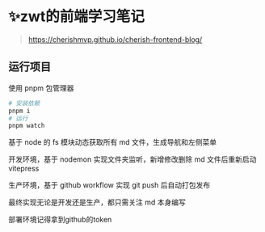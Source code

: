 # ✨zwt的前端学习笔记

> https://cherishmvp.github.io/cherish-frontend-blog/

## 运行项目

使用 pnpm 包管理器

```bash
# 安装依赖
pnpm i
# 运行
pnpm watch
```

基于 node 的 fs 模块动态获取所有 md 文件，生成导航和左侧菜单

开发环境，基于 nodemon 实现文件夹监听，新增修改删除 md 文件后重新启动 vitepress

生产环境，基于 github workflow 实现 git push 后自动打包发布

最终实现无论是开发还是生产，都只需关注 md 本身编写

部署环境记得拿到github的token
